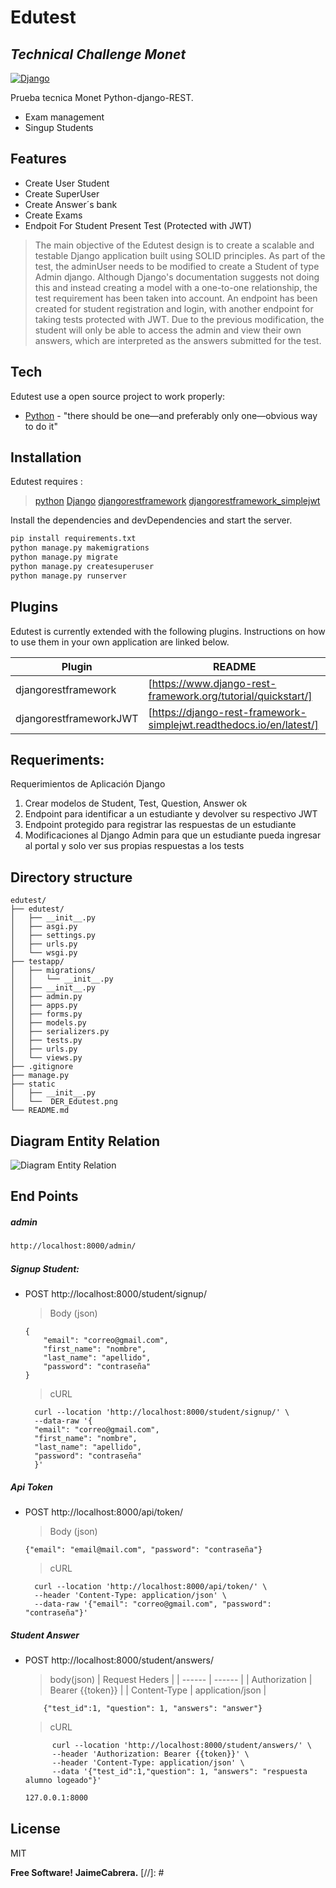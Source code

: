 # Edutest
## _Technical Challenge Monet_

[![Django](https://cdn.iconscout.com/icon/free/png-256/django-12-1175186.png?f=avif&w=128)](https://docs.djangoproject.com/en/4.1/)

Prueba tecnica Monet
Python-django-REST.
- Exam management
- Singup Students

## Features

- Create User Student
- Create SuperUser
- Create Answer´s bank 
- Create Exams
- Endpoit For Student Present Test (Protected with JWT)

> The main objective of the Edutest design is to create a scalable and testable Django application built using SOLID principles. As part of the test, the adminUser needs to be modified to create a Student of type Admin django. Although Django's documentation suggests not doing this and instead creating a model with a one-to-one relationship, the test requirement has been taken into account. An endpoint has been created for student registration and login, with another endpoint for taking tests protected with JWT. Due to the previous modification, the student will only be able to access the admin and view their own answers, which are interpreted as the answers submitted for the test.


## Tech

Edutest use a open source project to work properly:

- [Python] - "there should be one—and preferably only one—obvious way to do it"

## Installation

Edutest requires :
>[python](https://www.python.org/) 
>[Django](https://www.djangoproject.com/)
>[djangorestframework](https://www.django-rest-framework.org/)
>[djangorestframework_simplejwt](https://pypi.org/project/djangorestframework-simplejwt/)

Install the dependencies and devDependencies and start the server.

```sh
pip install requirements.txt
python manage.py makemigrations
python manage.py migrate
python manage.py createsuperuser
python manage.py runserver
```


## Plugins

Edutest is currently extended with the following plugins.
Instructions on how to use them in your own application are linked below.

| Plugin | README |
| ------ | ------ |
| djangorestframework | [https://www.django-rest-framework.org/tutorial/quickstart/] |
| djangorestframeworkJWT | [https://django-rest-framework-simplejwt.readthedocs.io/en/latest/] |

## Requeriments:

Requerimientos de Aplicación Django
1. Crear modelos de Student, Test, Question, Answer ok
2. Endpoint para identificar a un estudiante y devolver su respectivo JWT
3. Endpoint protegido para registrar las respuestas de un estudiante
4. Modificaciones al Django Admin para que un estudiante pueda ingresar al portal y solo
ver sus propias respuestas a los tests

## Directory structure
~~~
edutest/
├── edutest/
│   ├── __init__.py
│   ├── asgi.py
│   ├── settings.py
│   ├── urls.py
│   └── wsgi.py
├── testapp/
│   ├── migrations/
│   │   └── __init__.py
│   ├── __init__.py
│   ├── admin.py
│   ├── apps.py
│   ├── forms.py
│   ├── models.py
│   ├── serializers.py
│   ├── tests.py
│   ├── urls.py
│   └── views.py
├── .gitignore
├── manage.py
├── static
│   ├── __init__.py
│   └──  DER_Edutest.png
└── README.md
~~~
## Diagram Entity Relation

![Diagram Entity Relation](/static/DER_Edutest.png)



## End Points
##### admin
```sh
http://localhost:8000/admin/
```

##### Signup Student:

* POST  http://localhost:8000/student/signup/
    >Body (json)

    ~~~
    {
        "email": "correo@gmail.com",
        "first_name": "nombre",
        "last_name": "apellido",
        "password": "contraseña"
    }
    ~~~
    >cURL
    
        curl --location 'http://localhost:8000/student/signup/' \
        --data-raw '{
        "email": "correo@gmail.com",
        "first_name": "nombre",
        "last_name": "apellido",
        "password": "contraseña"
        }'

##### Api Token
* POST  http://localhost:8000/api/token/
    >Body (json)

    ~~~
    {"email": "email@mail.com", "password": "contraseña"}
    ~~~
    >cURL
    
        curl --location 'http://localhost:8000/api/token/' \
        --header 'Content-Type: application/json' \
        --data-raw '{"email": "correo@gmail.com", "password": "contraseña"}'
        
    
##### Student Answer
* POST  http://localhost:8000/student/answers/
    >body(json)
| Request Heders | 
| ------ | ------ |
| Authorization | Bearer {{token}} |
| Content-Type | application/json |
        
    ~~~
        {"test_id":1, "question": 1, "answers": "answer"}
    ~~~  
    >cURL
          
            curl --location 'http://localhost:8000/student/answers/' \
            --header 'Authorization: Bearer {{token}}' \
            --header 'Content-Type: application/json' \
            --data '{"test_id":1,"question": 1, "answers": "respuesta alumno logeado"}'
            
            

    ```sh
    127.0.0.1:8000
    ```

## License

MIT

**Free Software!**
**JaimeCabrera.**
[//]: # 

   [Python]: <https://docs.python.org/3/>
